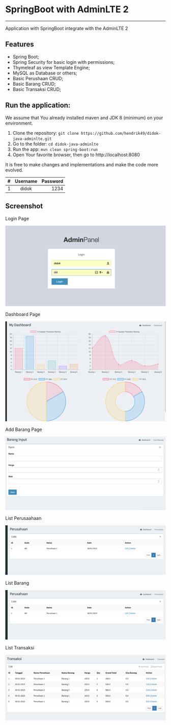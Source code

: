 # SpringBoot with AdminLTE 2

---

Application with SpringBoot integrate with the AdminLTE 2

Features
--------

* Spring Boot;
* Spring Security for basic login with permissions;
* Thymeleaf as view Template Engine;
* MySQL as Database or others;
* Basic Perushaan CRUD;
* Basic Barang CRUD;
* Basic Transaksi CRUD;

Run the application:
--------------------

We assume that You already installed maven and JDK 8 (minimum) on your environment.

1. Clone the repository: `git clone https://github.com/hendrik49/didok-java-adminlte.git`
2. Go to the folder: `cd didok-java-adminlte`
3. Run the app: `mvn clean spring-boot:run`
4. Open Your favorite browser, then go to http://localhost:8080

It is free to make changes and implementations and make the code more evolved.

| # | Username | Password |
| - | :------: | -------: |
| 1 |  didok  |     1234 |

## Screenshot

Login Page

![Login Page](img/login.png "Login Page")

Dashboard Page

![Dashboard Page](img/dashboard.png "Dashboard Page")

Add Barang Page

![Add Barang Page](img/add.png "Add Barang Page")

List Perusaahaan

![List Page](img/list2.png "List Page")

List Barang

![List Page](img/list2.png "List Page")

List Transaksi

![List Page](img/list3.png "List Page")
